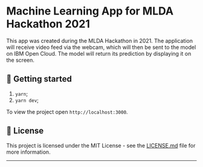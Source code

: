 # Machine Learning App for MLDA Hackathon 2021

This app was created during the MLDA Hackathon in 2021. The application will receive video feed via the webcam, which will then be sent to the model on IBM Open Cloud. The model will return its prediction by displaying it on the screen.

## 🚀 Getting started

1. `yarn`;
2. `yarn dev`;

To view the project open `http://localhost:3000`.

## 📝 License

This project is licensed under the MIT License - see the [LICENSE.md](LICENSE.md) file for more information.

---
